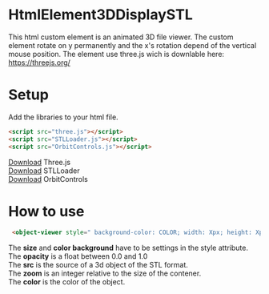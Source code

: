 # HtmlElement3DDisplaySTL
This html custom element is an animated 3D file viewer. The custom element rotate on y permanently and the x's rotation depend of the vertical mouse position.
The element use three.js wich is downlable here:
https://threejs.org/

# Setup
Add the libraries to your html file.
```html
<script src="three.js"></script>
<script src="STLLoader.js"></script>
<script src="OrbitControls.js"></script>
```
[Download](https://threejs.org/build/three.js) Three.js <br />
[Download](https://github.com/mrdoob/three.js/blob/master/examples/js/loaders/STLLoader.js) STLLoader <br />
[Download](https://github.com/mrdoob/three.js/blob/master/examples/js/controls/OrbitControls.js) OrbitControls <br />

# How to use
```html
 <object-viewer style=" background-color: COLOR; width: Xpx; height: Xpx;" opacity="1.0" src="OBJECT.stl"  zoom="70" color="COLOR"/>
```
The <b>size</b> and <b>color background</b> have to be settings in the style attribute. <br>
The <b>opacity</b> is a float between 0.0 and 1.0 <br>
The <b>src</b> is the source of a 3d object of the STL format. <br>
The <b>zoom</b> is an integer relative to the size of the contener. <br>
The <b>color</b> is the color of the object.
